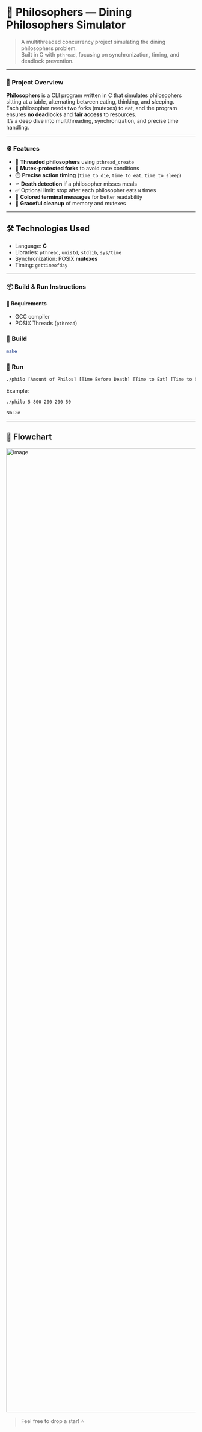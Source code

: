 # 🍝 Philosophers — Dining Philosophers Simulator

> A multithreaded concurrency project simulating the dining philosophers problem.  
> Built in C with `pthread`, focusing on synchronization, timing, and deadlock prevention.

---

### 📜 Project Overview

**Philosophers** is a CLI program written in C that simulates philosophers sitting at a table, alternating between eating, thinking, and sleeping.  
Each philosopher needs two forks (mutexes) to eat, and the program ensures **no deadlocks** and **fair access** to resources.  
It’s a deep dive into multithreading, synchronization, and precise time handling.

---

### ⚙️ Features

- 🧵 **Threaded philosophers** using `pthread_create`
- 🍴 **Mutex-protected forks** to avoid race conditions
- ⏱️ **Precise action timing** (`time_to_die`, `time_to_eat`, `time_to_sleep`)
- ⚰️ **Death detection** if a philosopher misses meals
- ✅ Optional limit: stop after each philosopher eats `N` times
- 🎨 **Colored terminal messages** for better readability
- 🧼 **Graceful cleanup** of memory and mutexes

---

## 🛠️ Technologies Used

- Language: **C**
- Libraries: `pthread`, `unistd`, `stdlib`, `sys/time`
- Synchronization: POSIX **mutexes**
- Timing: `gettimeofday`

---

### 📦 Build & Run Instructions

#### 🧰 Requirements
- GCC compiler
- POSIX Threads (`pthread`)

### 🔨 Build
```bash
make
```
### 🚀 Run
```bash
./philo [Amount of Philos] [Time Before Death] [Time to Eat] [Time to Sleep] ([Amount of Meals])
```

Example:
```bash
./philo 5 800 200 200 50
```
<sub>No Die</sub>

---

## 🔀 Flowchart
<img width="1290" height="2560" alt="image" src="https://github.com/user-attachments/assets/04608fa4-62e1-484d-8e7b-31bef9c1cdcc" />

> Feel free to drop a star! ⭐️
